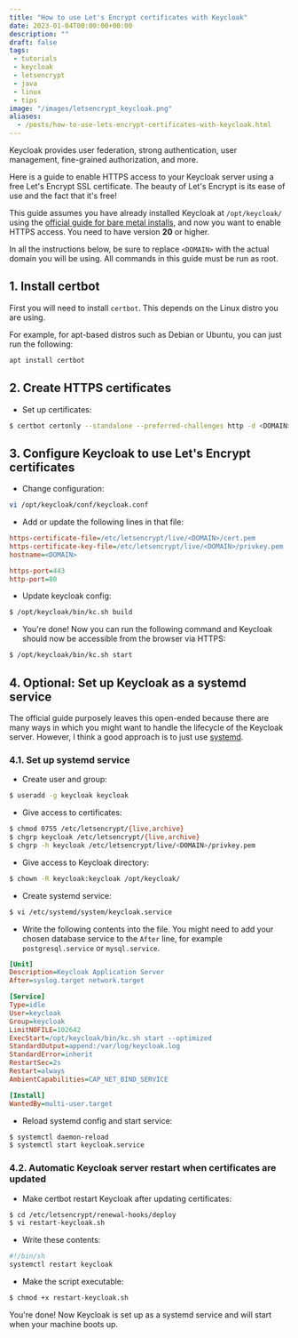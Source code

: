 ```yaml
---
title: "How to use Let's Encrypt certificates with Keycloak"
date: 2023-01-04T00:00:00+00:00
description: ""
draft: false
tags:
 - tutorials
 - keycloak
 - letsencrypt
 - java
 - linux
 - tips
image: "/images/letsencrypt_keycloak.png"
aliases:
  - /posts/how-to-use-lets-encrypt-certificates-with-keycloak.html
---
```


Keycloak provides user federation, strong authentication, user management, fine-grained authorization, and more. 

Here is a guide to enable HTTPS access to your Keycloak server using a free Let's Encrypt SSL certificate. The beauty of Let's Encrypt is its ease of use and the fact that it's free!

This guide assumes you have already installed Keycloak at `/opt/keycloak/` using the [official guide for bare metal installs](https://www.keycloak.org/getting-started/getting-started-zip), and now you want to enable HTTPS access. You need to have version **20** or higher.

In all the instructions below, be sure to replace `<DOMAIN>` with the actual domain you will be using. All commands in this guide must be run as root.

## 1. Install certbot

First you will need to install `certbot`. This depends on the Linux distro you are using.

For example, for apt-based distros such as Debian or Ubuntu, you can just run the following:

```bash
apt install certbot
```

## 2. Create HTTPS certificates

- Set up certificates:

```bash
$ certbot certonly --standalone --preferred-challenges http -d <DOMAIN>
```

## 3. Configure Keycloak to use Let's Encrypt certificates

- Change configuration:

```bash
vi /opt/keycloak/conf/keycloak.conf
```

- Add or update the following lines in that file:

```ini
https-certificate-file=/etc/letsencrypt/live/<DOMAIN>/cert.pem
https-certificate-key-file=/etc/letsencrypt/live/<DOMAIN>/privkey.pem
hostname=<DOMAIN>

https-port=443
http-port=80
```

- Update keycloak config:

```bash
$ /opt/keycloak/bin/kc.sh build
```

- You're done! Now you can run the following command and Keycloak should now be accessible from the browser via HTTPS:

```bash
$ /opt/keycloak/bin/kc.sh start
```

## 4. Optional: Set up Keycloak as a systemd service

The official guide purposely leaves this open-ended because there are many ways in which you might want to handle the lifecycle of the Keycloak server. However, I think a good approach is to just use [systemd](https://systemd.io/).

### 4.1. Set up systemd service

- Create user and group:

```bash
$ useradd -g keycloak keycloak
```

- Give access to certificates:

```bash
$ chmod 0755 /etc/letsencrypt/{live,archive}
$ chgrp keycloak /etc/letsencrypt/{live,archive}
$ chgrp -h keycloak /etc/letsencrypt/live/<DOMAIN>/privkey.pem
```

- Give access to Keycloak directory:

```bash
$ chown -R keycloak:keycloak /opt/keycloak/
```

- Create systemd service:

```bash
$ vi /etc/systemd/system/keycloak.service
```

- Write the following contents into the file. You might need to add your chosen database service to the `After` line, for example `postgresql.service` or `mysql.service`.

```ini
[Unit]
Description=Keycloak Application Server
After=syslog.target network.target

[Service]
Type=idle
User=keycloak
Group=keycloak
LimitNOFILE=102642
ExecStart=/opt/keycloak/bin/kc.sh start --optimized
StandardOutput=append:/var/log/keycloak.log
StandardError=inherit
RestartSec=2s
Restart=always
AmbientCapabilities=CAP_NET_BIND_SERVICE

[Install]
WantedBy=multi-user.target
```

- Reload systemd config and start service:

```bash
$ systemctl daemon-reload
$ systemctl start keycloak.service
```

### 4.2. Automatic Keycloak server restart when certificates are updated

- Make certbot restart Keycloak after updating certificates:

```bash
$ cd /etc/letsencrypt/renewal-hooks/deploy
$ vi restart-keycloak.sh
```

- Write these contents:

```bash
#!/bin/sh
systemctl restart keycloak
```

- Make the script executable:

```bash
$ chmod +x restart-keycloak.sh
```

You're done! Now Keycloak is set up as a systemd service and will start when your machine boots up.